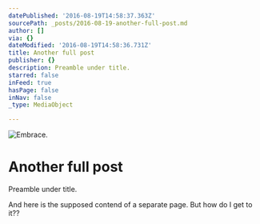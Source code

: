 ```yaml
---
datePublished: '2016-08-19T14:58:37.363Z'
sourcePath: _posts/2016-08-19-another-full-post.md
author: []
via: {}
dateModified: '2016-08-19T14:58:36.731Z'
title: Another full post
publisher: {}
description: Preamble under title.
starred: false
inFeed: true
hasPage: false
inNav: false
_type: MediaObject

---
```

![Embrace.](https://the-grid-user-content.s3-us-west-2.amazonaws.com/8a8e1429-32aa-4532-8280-1ba8702574fc.jpg)

# Another full post

Preamble under title.

And here is the supposed contend of a separate page. But how do I get to it??